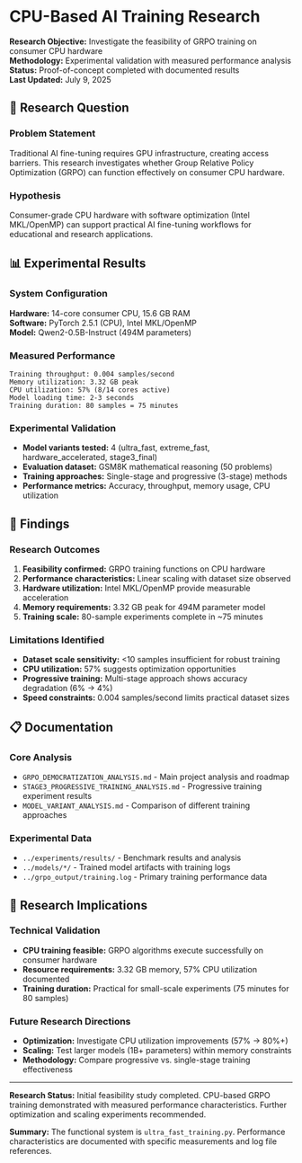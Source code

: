 # CPU-Based AI Training Research

**Research Objective:** Investigate the feasibility of GRPO training on consumer CPU hardware  
**Methodology:** Experimental validation with measured performance analysis  
**Status:** Proof-of-concept completed with documented results  
**Last Updated:** July 9, 2025  

## 🎯 Research Question

### **Problem Statement**
Traditional AI fine-tuning requires GPU infrastructure, creating access barriers. This research investigates whether Group Relative Policy Optimization (GRPO) can function effectively on consumer CPU hardware.

### **Hypothesis**
Consumer-grade CPU hardware with software optimization (Intel MKL/OpenMP) can support practical AI fine-tuning workflows for educational and research applications.

## 📊 Experimental Results

### **System Configuration**
**Hardware:** 14-core consumer CPU, 15.6 GB RAM  
**Software:** PyTorch 2.5.1 (CPU), Intel MKL/OpenMP  
**Model:** Qwen2-0.5B-Instruct (494M parameters)  

### **Measured Performance**
```
Training throughput: 0.004 samples/second
Memory utilization: 3.32 GB peak
CPU utilization: 57% (8/14 cores active)
Model loading time: 2-3 seconds
Training duration: 80 samples = 75 minutes
```

### **Experimental Validation**
- **Model variants tested:** 4 (ultra_fast, extreme_fast, hardware_accelerated, stage3_final)
- **Evaluation dataset:** GSM8K mathematical reasoning (50 problems)
- **Training approaches:** Single-stage and progressive (3-stage) methods
- **Performance metrics:** Accuracy, throughput, memory usage, CPU utilization

## 🔬 Findings

### **Research Outcomes**
1. **Feasibility confirmed:** GRPO training functions on CPU hardware
2. **Performance characteristics:** Linear scaling with dataset size observed
3. **Hardware utilization:** Intel MKL/OpenMP provide measurable acceleration  
4. **Memory requirements:** 3.32 GB peak for 494M parameter model
5. **Training scale:** 80-sample experiments complete in ~75 minutes

### **Limitations Identified**
- **Dataset scale sensitivity:** <10 samples insufficient for robust training
- **CPU utilization:** 57% suggests optimization opportunities
- **Progressive training:** Multi-stage approach shows accuracy degradation (6% → 4%)
- **Speed constraints:** 0.004 samples/second limits practical dataset sizes

## 📋 Documentation

### **Core Analysis**
- `GRPO_DEMOCRATIZATION_ANALYSIS.md` - Main project analysis and roadmap
- `STAGE3_PROGRESSIVE_TRAINING_ANALYSIS.md` - Progressive training experiment results
- `MODEL_VARIANT_ANALYSIS.md` - Comparison of different training approaches

### **Experimental Data**
- `../experiments/results/` - Benchmark results and analysis
- `../models/*/` - Trained model artifacts with training logs
- `../grpo_output/training.log` - Primary training performance data

## 🎯 Research Implications

### **Technical Validation**
- **CPU training feasible:** GRPO algorithms execute successfully on consumer hardware
- **Resource requirements:** 3.32 GB memory, 57% CPU utilization documented
- **Training duration:** Practical for small-scale experiments (75 minutes for 80 samples)

### **Future Research Directions**
- **Optimization:** Investigate CPU utilization improvements (57% → 80%+)
- **Scaling:** Test larger models (1B+ parameters) within memory constraints
- **Methodology:** Compare progressive vs. single-stage training effectiveness

---

**Research Status:** Initial feasibility study completed. CPU-based GRPO training demonstrated with measured performance characteristics. Further optimization and scaling experiments recommended.

**Summary:** The functional system is `ultra_fast_training.py`. Performance characteristics are documented with specific measurements and log file references.
